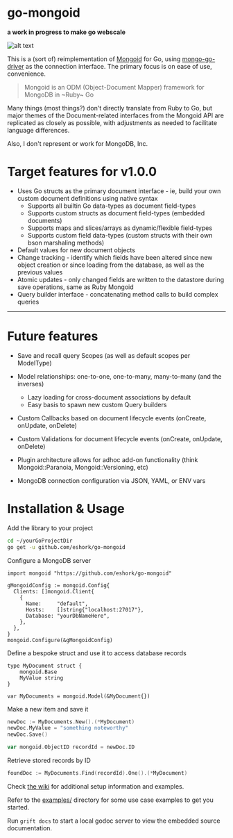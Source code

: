 # go-mongoid

**a work in progress to make go webscale**


![alt text](etc/assets/go-mongoid-100.png "Mongoid for Go")

This is a (sort of) reimplementation of [Mongoid](https://github.com/mongodb/mongoid) for Go, using [mongo-go-driver](https://github.com/mongodb/mongo-go-driver) as the connection interface. The primary focus is on ease of use, convenience.

> Mongoid is an ODM (Object-Document Mapper) framework for MongoDB in ~Ruby~ Go

Many things (most things?) don't directly translate from Ruby to Go, but major themes of the Document-related interfaces from the Mongoid API are replicated as closely as possible, with adjustments as needed to facilitate language differences.

Also, I don't represent or work for MongoDB, Inc.

# Target features for v1.0.0

- Uses Go structs as the primary document interface - ie, build your own custom document definitions using native syntax
  - Supports all builtin Go data-types as document field-types
  - Supports custom structs as document field-types (embedded documents)
  - Supports maps and slices/arrays as dynamic/flexible field-types
  - Supports custom field data-types (custom structs with their own bson marshaling methods)
- Default values for new document objects
- Change tracking - identify which fields have been altered since new object creation or since loading from the database, as well as the previous values
- Atomic updates - only changed fields are written to the datastore during save operations, same as Ruby Mongoid
- Query builder interface - concatenating method calls to build complex queries

---
# Future features
- Save and recall query Scopes (as well as default scopes per ModelType)

- Model relationships: one-to-one, one-to-many, many-to-many (and the inverses)
  - Lazy loading for cross-document associations by default
  - Easy basis to spawn new custom Query builders

- Custom Callbacks based on document lifecycle events (onCreate, onUpdate, onDelete)

- Custom Validations for document lifecycle events (onCreate, onUpdate, onDelete)

- Plugin architecture allows for adhoc add-on functionality (think Mongoid::Paranoia, Mongoid::Versioning, etc)

- MongoDB connection configuration via JSON, YAML, or ENV vars


# Installation & Usage

Add the library to your project

```bash
cd ~/yourGoProjectDir
go get -u github.com/eshork/go-mongoid
```

Configure a MongoDB server

```
import mongoid "https://github.com/eshork/go-mongoid"

gMongoidConfig := mongoid.Config{
  Clients: []mongoid.Client{
    {
      Name:     "default",
      Hosts:    []string{"localhost:27017"},
      Database: "yourDbNameHere",
    },
  },
}
mongoid.Configure(&gMongoidConfig)
```

Define a bespoke struct and use it to access database records

```
type MyDocument struct {
	mongoid.Base
	MyValue string
}

var MyDocuments = mongoid.Model(&MyDocument{})
```

Make a new item and save it

```go
newDoc := MyDocuments.New().(*MyDocument)
newDoc.MyValue = "something noteworthy"
newDoc.Save()

var mongoid.ObjectID recordId = newDoc.ID
```

Retrieve stored records by ID

```go
foundDoc := MyDocuments.Find(recordId).One().(*MyDocument)
```

Check [the wiki](https://github.com/eshork/go-mongoid/wiki) for additional setup information and examples.

Refer to the [examples/](https://github.com/eshork/go-mongoid/tree/master/examples) directory for some use case examples to get you started.

Run `grift docs` to start a local godoc server to view the embedded source documentation.
